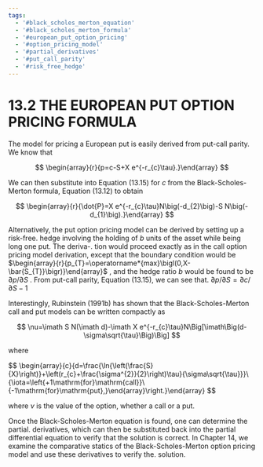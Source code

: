 ```yaml
---
tags:
  - '#black_scholes_merton_equation'
  - '#black_scholes_merton_formula'
  - '#european_put_option_pricing'
  - '#option_pricing_model'
  - '#partial_derivatives'
  - '#put_call_parity'
  - '#risk_free_hedge'
---
```

# 13.2 THE EUROPEAN PUT OPTION PRICING FORMULA

The model for pricing a European put is easily derived from put-call parity. We know that

$$
\begin{array}{r}{p=c-S+X e^{-r_{c}\tau}.}\end{array}
$$

We can then substitute into Equation (13.15) for $c$ from the Black-Scholes-Merton formula, Equation (13.12) to obtain

$$
\begin{array}{r}{\dot{P}=X e^{-r_{c}\tau}N\big(-d_{2}\big)-S N\big(-d_{1}\big).}\end{array}
$$

Alternatively, the put option pricing model can be derived by setting up a risk-free. hedge involving the holding of $b$ units of the asset while being long one put. The deriva-. tion would proceed exactly as in the call option pricing model derivation, except that the boundary condition would be $\begin{array}{r}{p_{T}=\operatorname*{max}\bigl(0,X-\bar{S_{T}}\bigr)}\end{array}$ , and the hedge ratio $b$ would be found to be $\partial p/\partial S$ . From put-call parity, Equation (13.15), we can see that. $\partial p/\partial S=\partial c/\partial S-1$

Interestingly, Rubinstein (1991b) has shown that the Black-Scholes-Merton call and put models can be written compactly as

$$
\nu=\imath S N(\imath d)-\imath X e^{-r_{c}\tau}N\Big[\imath\Big(d-\sigma\sqrt{\tau}\Big)\Big]
$$

where

$$
\begin{array}{c}{d=\frac{\ln{\left(\frac{S}{X}\right)}+\left(r_{c}+\frac{\sigma^{2}}{2}\right)\tau}{\sigma\sqrt{\tau}}}\ {\iota=\left\{+1\mathrm{for}\mathrm{call}}\ {-1\mathrm{for}\mathrm{put},}\end{array}\right.}\end{array}
$$

where $\nu$ is the value of the option, whether a call or a put.

Once the Black-Scholes-Merton equation is found, one can determine the partial. derivatives, which can then be substituted back into the partial differential equation to verify that the solution is correct. In Chapter 14, we examine the comparative statics of the Black-Scholes-Merton option pricing model and use these derivatives to verify the. solution.
